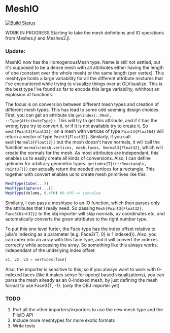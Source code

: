 # MeshIO

[![Build Status](https://travis-ci.org/SimonDanisch/MeshIO.jl.svg?branch=master)](https://travis-ci.org/SimonDanisch/MeshIO.jl)


WORK IN PROGRESS
Starting to take the mesh defintions and IO operations from Meshes.jl and Meshes2.jl.

### Update:

MeshIO now has the HomogenousMesh type. Name is still not settled, but it's supposed to be a dense mesh with all attributes either having the length of one (constant over the whole mesh) or the same length (per vertex).
This meshtype holds a large variability for all the different attribute mixtures that I've encountered while trying to visualize things over at GLVisualize. This is the best type I've found so far to encode this large variability, whithout an explosion of functions.

The focus is on conversion between different mesh types and creation of different mesh types.
This has lead to some odd seeming design choices.
First, you can get an attribute via `getindex(::Mesh, ::Type{AttributeType})`. 
This will try to get this attribute, and if it has the wrong type try to convert it, or if it is not available try to create it.
So `mesh[Point3{Float32}]` on a mesh with vertices of type `Point3{Float64}` will return a vector of type `Point3{Float32}`.
Similarly, if you call `mesh[Normal3{Float32}]` but the mesh doesn't have normals, it will call the function `normals(mesh.vertices, mesh.faces, Normal3{Float32}`, which will create the normals for the mesh.
As most attributes are independant, this  enables us to easily create all kinds of conversions.
Also, I can define getindex for arbitrary geometric types.
`getindex{T}(r::Reactangle, Point3{T})` can actually return the needed vertices for a rectangle.
This together with convert enables us to create mesh primitives like this:
```Julia
MeshType(Cube(...))
MeshType(Sphere(...))
MeshType(Volume, 0.4f0) #0.4f0 => isovalue
```

Similarly, I can pass a meshtype to an IO function, which then parses only the attributes that I really need.
So passing `Mesh{Point3{Float32}, Face3{Uint32}}` to the obj importer will skip normals, uv coordinates etc, and automatically converts the given attributes to the right number type.

To put this one level furter, the Face type has the index offset relative to julia's indexing as a parameter (e.g. Face3{T, 0} is 1 indexed}). Also, you can index into an array with this face type, and it will convert the indexes correctly while accessing the array. So something like this always works, independant of the underlying index offset:
```Julia
v1, v2, v3 = vertices[face]
```
Also, the importer is sensitive to this, so if you always want to work with 0-indexed faces (like it makes sense for opengl based visualizations), you can parse the mesh already as an 0-indexed mesh, by just defining the mesh format to use Face3{T, -1}. (only the OBJ importer yet)


### TODO

1. Port all the other importers/exporters to use the new mesh type and the FileIO API
2. Include more meshtypes for more exotic formats
3. Write tests

